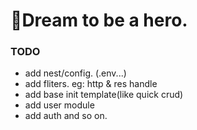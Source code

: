 # 🫤Dream to be a hero.

### TODO

- add nest/config. (.env...)
- add fliters. eg: http & res handle
- add base init template(like quick crud)
- add user module
- add auth
and so on. 
